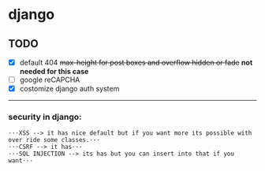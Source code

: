 # django

## TODO
- [x] default 404
~~max-height for post boxes and overflow hidden or fade~~ **not needed for this case**
- [ ] google reCAPCHA
- [x] costomize django auth system

---

### security in django:
    ⋅⋅⋅XSS --> it has nice default but if you want more its possible with over ride some classes.⋅⋅⋅
    ⋅⋅⋅CSRF --> it has⋅⋅⋅
    ⋅⋅⋅SQL INJECTION --> its has but you can insert into that if you want⋅⋅⋅
